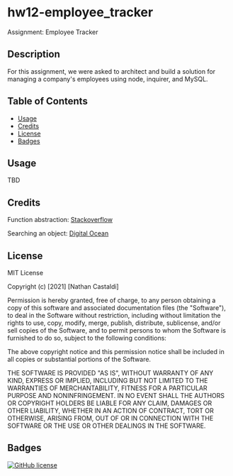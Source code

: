 # hw12-employee_tracker

Assignment: Employee Tracker

## Description

For this assignment, we were asked to architect and build a solution for managing a company's employees using node, inquirer, and MySQL.

## Table of Contents

- [Usage](#usage)
- [Credits](#credits)
- [License](#license)
- [Badges](#badges)

## Usage

TBD

## Credits

Function abstraction: [Stackoverflow](https://stackoverflow.com/questions/5797852/in-node-js-how-do-i-include-functions-from-my-other-files)

Searching an object: [Digital Ocean](https://www.digitalocean.com/community/tutorials/js-array-find-method)

## License

MIT License

Copyright (c) [2021] [Nathan Castaldi]

Permission is hereby granted, free of charge, to any person obtaining a copy
of this software and associated documentation files (the "Software"), to deal
in the Software without restriction, including without limitation the rights
to use, copy, modify, merge, publish, distribute, sublicense, and/or sell
copies of the Software, and to permit persons to whom the Software is
furnished to do so, subject to the following conditions:

The above copyright notice and this permission notice shall be included in all
copies or substantial portions of the Software.

THE SOFTWARE IS PROVIDED "AS IS", WITHOUT WARRANTY OF ANY KIND, EXPRESS OR
IMPLIED, INCLUDING BUT NOT LIMITED TO THE WARRANTIES OF MERCHANTABILITY,
FITNESS FOR A PARTICULAR PURPOSE AND NONINFRINGEMENT. IN NO EVENT SHALL THE
AUTHORS OR COPYRIGHT HOLDERS BE LIABLE FOR ANY CLAIM, DAMAGES OR OTHER
LIABILITY, WHETHER IN AN ACTION OF CONTRACT, TORT OR OTHERWISE, ARISING FROM,
OUT OF OR IN CONNECTION WITH THE SOFTWARE OR THE USE OR OTHER DEALINGS IN THE
SOFTWARE.

## Badges

[![GitHub license](https://img.shields.io/github/license/ncastaldi/hw12-employee_tracker?style=for-the-badge)](https://github.com/ncastaldi/hw12-employee_tracker/blob/main/LICENSE)
